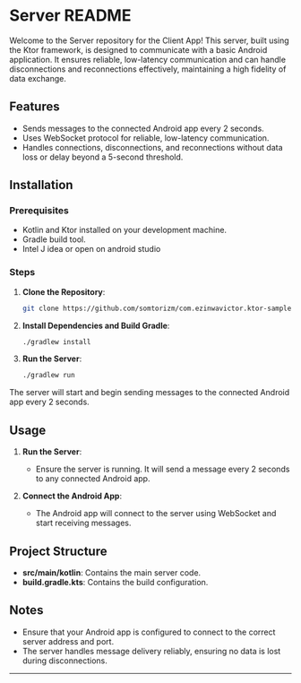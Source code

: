 # Server README

Welcome to the Server repository for the Client App! This server, built using the Ktor framework, is designed to communicate with a basic Android application. It ensures reliable, low-latency communication and can handle disconnections and reconnections effectively, maintaining a high fidelity of data exchange.

## Features

- Sends messages to the connected Android app every 2 seconds.
- Uses WebSocket protocol for reliable, low-latency communication.
- Handles connections, disconnections, and reconnections without data loss or delay beyond a 5-second threshold.

## Installation

### Prerequisites

- Kotlin and Ktor installed on your development machine.
- Gradle build tool.
- Intel J idea or open on android studio

### Steps

1. **Clone the Repository**:
    ```bash
    git clone https://github.com/somtorizm/com.ezinwavictor.ktor-sample-server.git
    ```

2. **Install Dependencies and Build Gradle**:
    ```bash
    ./gradlew install
    ```

3. **Run the Server**:
    ```bash
    ./gradlew run
    ```

The server will start and begin sending messages to the connected Android app every 2 seconds.

## Usage

1. **Run the Server**:
    - Ensure the server is running. It will send a message every 2 seconds to any connected Android app.

2. **Connect the Android App**:
    - The Android app will connect to the server using WebSocket and start receiving messages.

## Project Structure

- **src/main/kotlin**: Contains the main server code.
- **build.gradle.kts**: Contains the build configuration.

## Notes

- Ensure that your Android app is configured to connect to the correct server address and port.
- The server handles message delivery reliably, ensuring no data is lost during disconnections.

---
